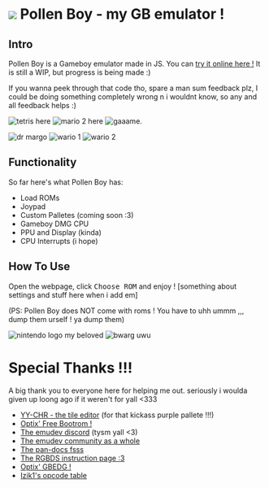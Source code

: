 # <img src='https://github.com/nectarboy/gameboy/blob/main/docs/logo_small.png?raw=true'> Pollen Boy - my GB emulator !

## Intro
Pollen Boy is a Gameboy emulator made in JS. You can [try it online here !](https://nectarboy.github.io/gameboy)
It is still a WIP, but progress is being made :)

If you wanna peek through that code tho, spare a man sum feedback plz,
I could be doing something completely wrong n i wouldnt know, so any and all feedback helps :)

![tetris here](https://github.com/nectarboy/gameboy/blob/main/docs/tetris/demo_new.png?raw=true)
![mario 2 here](https://github.com/nectarboy/gameboy/blob/main/docs/marioland2/idk.png?raw=true)
![gaaame.](https://github.com/nectarboy/gameboy/blob/main/docs/zelda/zelda.png?raw=true)

![dr margo](https://github.com/nectarboy/gameboy/blob/main/docs/drmario/demo.png?raw=true)
![wario 1](https://github.com/nectarboy/gameboy/blob/main/docs/wario/save.png?raw=true)
![wario 2](https://github.com/nectarboy/gameboy/blob/main/docs/wario/garlic_fuck.png?raw=true)

## Functionality
So far here's what Pollen Boy has:
- Load ROMs
- Joypad
- Custom Palletes (coming soon :3)
- Gameboy DMG CPU
- PPU and Display (kinda)
- CPU Interrupts (i hope)

## How To Use
Open the webpage, click <kbd>Choose ROM</kbd> and enjoy !
[something about settings and stuff here when i add em]

(PS: Pollen Boy does NOT come with roms ! You have to uhh ummm ,,, dump them urself ! ya dump them)

![nintendo logo my beloved](https://github.com/nectarboy/gameboy/blob/main/docs/bootrom.png?raw=true 'Nintendo® !!')
![bwarg uwu](https://github.com/nectarboy/gameboy/blob/main/docs/blargg/pass.png?raw=true 'ok.')

# Special Thanks !!!

A big thank you to everyone here for helping me out. 
seriously i woulda given up loong ago if it weren't for yall <333

- [YY-CHR - the tile editor](https://w.atwiki.jp/yychr/) (for that kickass purple pallete !!!)
- [Optix' Free Bootrom !](https://github.com/Hacktix/Bootix)
- [The emudev discord](https://discord.gg/dkmJAes) (tysm yall <3)
- [The emudev community as a whole](https://www.reddit.com/r/EmuDev/)
- [The pan-docs fsss](https://discord.gg/dkmJAes)
- [The RGBDS instruction page :3](https://rgbds.gbdev.io/docs/v0.4.1/gbz80.7)
- [Optix' GBEDG !](https://hacktix.github.io/GBEDG/)
- [Izik1's opcode table](https://izik1.github.io/gbops/)
